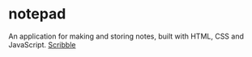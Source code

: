 # notepad
An application for making and storing notes, built with HTML, CSS and JavaScript.
[Scribble](https://amaiwu.github.io/notepad)
